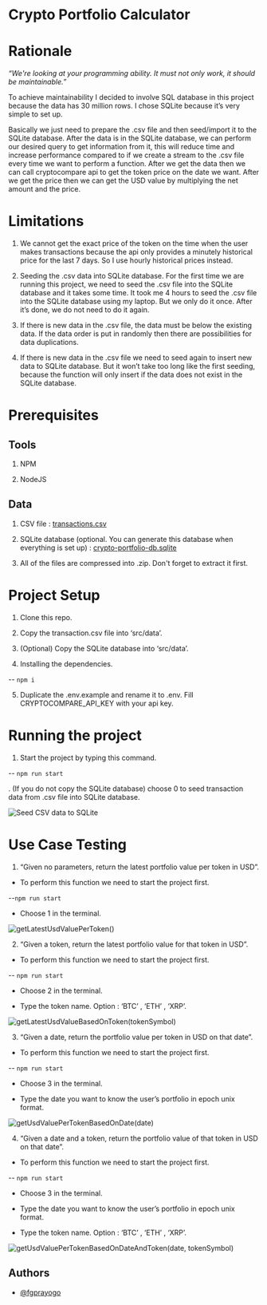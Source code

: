# Crypto Portfolio Calculator

# Rationale

*“We're looking at your programming ability. It must not only work, it should be maintainable.”*

To achieve maintainability I decided to involve SQL database in this project because the data has 30 million rows. I chose SQLite because it’s very simple to set up.

Basically we just need to prepare the .csv file and then seed/import it to the SQLite database. After the data is in the SQLite database, we can perform our desired query to get information from it, this will reduce time and increase performance compared to if we create a stream to the .csv file every time we want to perform a function. After we get the data then we can call cryptocompare api to get the token price on the date we want. After we get the price then we can get the USD value by multiplying the net amount and the price.

# Limitations

1. We cannot get the exact price of the token on the time when the user makes transactions because the api only provides a minutely historical price for the last 7 days. So I use hourly historical prices instead.

2. Seeding the .csv data into SQLite database. For the first time we are running this project, we need to seed the .csv file into the SQLite database and it takes some time. It took me 4 hours to seed the .csv file into the SQLite database using my laptop. But we only do it once. After it’s done, we do not need to do it again.

3. If there is new data in the .csv file, the data must be below the existing data. If the data order is put in randomly then there are possibilities for data duplications.

4. If there is new data in the .csv file we need to seed again to insert new data to SQLite database. But it won’t take too long like the first seeding, because the function will only insert if the data does not exist in the SQLite database.

# Prerequisites

## Tools

1. NPM

2. NodeJS

## Data

1. CSV file : [transactions.csv](https://s3-ap-southeast-1.amazonaws.com/static.propine.com/transactions.csv.zip)

2. SQLite database (optional. You can generate this database when everything is set up) : [crypto-portfolio-db.sqlite](https://drive.google.com/file/d/12M4K2tVOEXat01DYOSVMOlUhNn1-dFkV/view?usp=share_link)

3. All of the files are compressed into .zip. Don't forget to extract it first.

# Project Setup

1. Clone this repo.

2. Copy the transaction.csv file into ‘src/data’.

3. (Optional) Copy the SQLite database into ‘src/data’.

4. Installing the dependencies.

-- `npm i`

5. Duplicate the .env.example and rename it to .env. Fill CRYPTOCOMPARE_API_KEY with your api key.

# Running the project
  
1. Start the project by typing this command.

-- `npm run start`

. (If you do not copy the SQLite database) choose 0 to seed transaction data from .csv file into SQLite database.

![Seed CSV data to SQLite](docs/images/0.png)

# Use Case Testing

1. “Given no parameters, return the latest portfolio value per token in USD”.

- To perform this function we need to start the project first.

--`npm run start`

- Choose 1 in the terminal.

![ getLatestUsdValuePerToken()](docs/images/1.png)

2. “Given a token, return the latest portfolio value for that token in USD”.

- To perform this function we need to start the project first.

-- `npm run start`

- Choose 2 in the terminal.

- Type the token name. Option : ‘BTC’ , ‘ETH’ , ‘XRP’.

![getLatestUsdValueBasedOnToken(tokenSymbol)](docs/images/2.png)

3. “Given a date, return the portfolio value per token in USD on that date”.

- To perform this function we need to start the project first.

-- `npm run start`

- Choose 3 in the terminal.

- Type the date you want to know the user’s portfolio in epoch unix format.

![getUsdValuePerTokenBasedOnDate(date)](docs/images/3.png)

4. “Given a date and a token, return the portfolio value of that token in USD on that date”.

- To perform this function we need to start the project first.

-- `npm run start`

- Choose 3 in the terminal.

- Type the date you want to know the user’s portfolio in epoch unix format.

- Type the token name. Option : ‘BTC’ , ‘ETH’ , ‘XRP’.

![getUsdValuePerTokenBasedOnDateAndToken(date, tokenSymbol)](docs/images/4.png)

## Authors

- [@fgprayogo](https://www.github.com/fgprayogo)